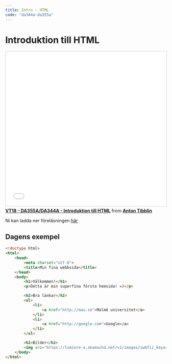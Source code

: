 ```yaml
---
title: Intro - HTML
code: "da344a-da355a"
---
```


# Introduktion till HTML

<iframe src="//www.slideshare.net/slideshow/embed_code/key/CMjnmjKCFStWSl" width="595" height="485" frameborder="0" marginwidth="0" marginheight="0" scrolling="no" style="border:1px solid #CCC; border-width:1px; margin-bottom:5px; max-width: 100%;" allowfullscreen> </iframe> <div style="margin-bottom:5px"> <strong> <a href="//www.slideshare.net/AntonTibblin/vt18-da355ada344a-introduktion-till-html" title="VT18 - DA355A/DA344A - Introduktion till HTML" target="_blank">VT18 - DA355A/DA344A - Introduktion till HTML</a> </strong> from <strong><a href="https://www.slideshare.net/AntonTibblin" target="_blank">Anton Tibblin</a></strong> </div>

Ni kan ladda ner föreläsningen [här](2.pdf)

## Dagens exempel

```html
<!doctype html>
<html>
	<head>
		<meta charset="utf-8">
		<title>Min fina webbsida</title>
	</head>
	<body>
		<h1>Välkommen!</h1>
		<p>Detta är min superfina första hemsida! =)</p>

		<h2>Bra länkar</h2>
		<ul>
			<li>
				<a href="http://mau.se">Malmö universitet</a>
			</li>
			<li>
				<a href="http://google.com">Google</a>
			</li>
		</ul>

		<h2>Bilder</h2>
		<img src="https://lumiere-a.akamaihd.net/v1/images/swbfii_keyart_clean_final_flat_8d03e069.jpeg?region=0%2C37%2C1024%2C576&width=600" alt="Star Wars">
	</body>
</html>
```
